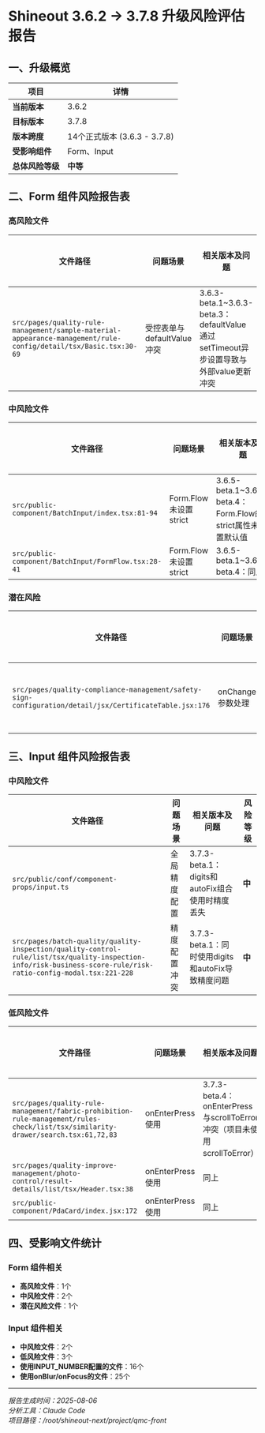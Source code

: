 # Shineout 3.6.2 → 3.7.8 升级风险评估报告

## 一、升级概览

| 项目 | 详情 |
|------|------|
| **当前版本** | 3.6.2 |
| **目标版本** | 3.7.8 |
| **版本跨度** | 14个正式版本 (3.6.3 - 3.7.8) |
| **受影响组件** | Form、Input |
| **总体风险等级** | **中等** |

## 二、Form 组件风险报告表

### 高风险文件

| 文件路径 | 问题场景 | 相关版本及问题 | 风险等级 |
|---------|----------|---------------|----------|
| `src/pages/quality-rule-management/sample-material-appearance-management/rule-config/detail/tsx/Basic.tsx:30-69` | 受控表单与defaultValue冲突 | 3.6.3-beta.1~3.6.3-beta.3：defaultValue通过setTimeout异步设置导致与外部value更新冲突 | **高** |

### 中风险文件

| 文件路径 | 问题场景 | 相关版本及问题 | 风险等级 |
|---------|----------|---------------|----------|
| `src/public-component/BatchInput/index.tsx:81-94` | Form.Flow未设置strict | 3.6.5-beta.1~3.6.5-beta.4：Form.Flow的strict属性未设置默认值 | **中** |
| `src/public-component/BatchInput/FormFlow.tsx:28-41` | Form.Flow未设置strict | 3.6.5-beta.1~3.6.5-beta.4：同上 | **中** |

### 潜在风险

| 文件路径 | 问题场景 | 相关版本及问题 | 风险等级 |
|---------|----------|---------------|----------|
| `src/pages/quality-compliance-management/safety-sign-configuration/detail/jsx/CertificateTable.jsx:176` | onChange参数处理 | 3.7.8-beta.1~3.7.8-beta.5：Form对onChange的返回值直接修改不生效 | **低** |

## 三、Input 组件风险报告表  

### 中风险文件

| 文件路径 | 问题场景 | 相关版本及问题 | 风险等级 |
|---------|----------|---------------|----------|
| `src/public/conf/component-props/input.ts` | 全局精度配置 | 3.7.3-beta.1：digits和autoFix组合使用时精度丢失 | **中** |
| `src/pages/batch-quality/quality-inspection/quality-control-rule/list/tsx/quality-inspection-info/risk-business-score-rule/risk-ratio-config-modal.tsx:221-228` | 精度配置冲突 | 3.7.3-beta.1：同时使用digits和autoFix导致精度问题 | **中** |

### 低风险文件

| 文件路径 | 问题场景 | 相关版本及问题 | 风险等级 |
|---------|----------|---------------|----------|
| `src/pages/quality-rule-management/fabric-prohibition-rule-management/rules-check/list/tsx/similarity-drawer/search.tsx:61,72,83` | onEnterPress使用 | 3.7.3-beta.4：onEnterPress与scrollToError冲突（项目未使用scrollToError） | **低** |
| `src/pages/quality-improve-management/photo-control/result-details/list/tsx/Header.tsx:38` | onEnterPress使用 | 同上 | **低** |
| `src/public-component/PdaCard/index.jsx:172` | onEnterPress使用 | 同上 | **低** |

## 四、受影响文件统计

### Form 组件相关
- **高风险文件**：1个
- **中风险文件**：2个
- **潜在风险文件**：1个

### Input 组件相关
- **中风险文件**：2个
- **低风险文件**：3个
- **使用INPUT_NUMBER配置的文件**：16个
- **使用onBlur/onFocus的文件**：25个

---

*报告生成时间：2025-08-06*  
*分析工具：Claude Code*  
*项目路径：/root/shineout-next/project/qmc-front*